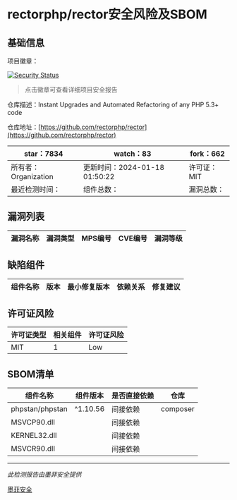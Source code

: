 # rectorphp/rector安全风险及SBOM

## 基础信息

项目徽章：

[![Security Status](https://www.murphysec.com/platform3/v31/badge/1747699158862725120.svg)](https://www.murphysec.com/console/report/1692966373700816896/1747699158862725120)

> 点击徽章可查看详细项目安全报告

仓库描述：Instant Upgrades and Automated Refactoring of any PHP 5.3+ code

仓库地址：[https://github.com/rectorphp/rector](https://github.com/rectorphp/rector)

| star：7834 | watch：83 | fork：662 |
| ----------- | -------------- | ------------ |
| 所有者：Organization | 更新时间：2024-01-18 01:50:22 | 许可证：MIT |
| 最近检测时间： | 组件总数： | 漏洞总数： |




## 漏洞列表

| 漏洞名称 | 漏洞类型 | MPS编号 | CVE编号 | 漏洞等级 |
| ------- | ------ | ------- | ------ | ----- |





## 缺陷组件

| 组件名称 | 版本 | 最小修复版本 | 依赖关系 | 修复建议 |
| -------- | ---- | ------------ | -------- | -------- |





## 许可证风险

| 许可证类型 | 相关组件 | 许可证风险 |
| ---------- | -------- | ---------- |
|MIT|1|Low|




## SBOM清单

| 组件名称 | 组件版本 | 是否直接依赖 | 仓库 |
| -------- | -------- | ------------ | ---- |
|phpstan/phpstan|^1.10.56|间接依赖|composer|
|MSVCP90.dll||间接依赖||
|KERNEL32.dll||间接依赖||
|MSVCR90.dll||间接依赖||


------

*此检测报告由墨菲安全提供*

[墨菲安全](www.murphysec.com)